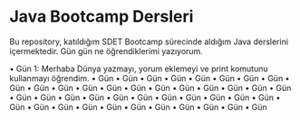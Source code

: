 # Java Bootcamp Dersleri

Bu repository, katıldığım SDET Bootcamp sürecinde aldığım Java derslerini içermektedir. 
 Gün gün ne öğrendiklerimi yazıyorum.

• Gün 1: Merhaba Dünya yazmayı, yorum eklemeyi ve print komutunu kullanmayı öğrendim.
• Gün
• Gün
• Gün
• Gün
• Gün
• Gün
• Gün
• Gün 
• Gün
• Gün
• Gün
• Gün
• Gün
• Gün
• Gün
• Gün
• Gün 
• Gün
• Gün
• Gün
• Gün
• Gün
• Gün
• Gün
• Gün
• Gün
• Gün
• Gün
• Gün
• Gün
• Gün 
• Gün
• Gün
• Gün
• Gün
• Gün
• Gün
• Gün
• Gün
• Gün
• Gün
• Gün




